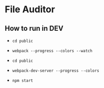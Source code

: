 # File Auditor
## How to run in DEV
* `cd public`
* `webpack --progress --colors --watch`

* `cd public`
* `webpack-dev-server --progress --colors`

* `npm start`
